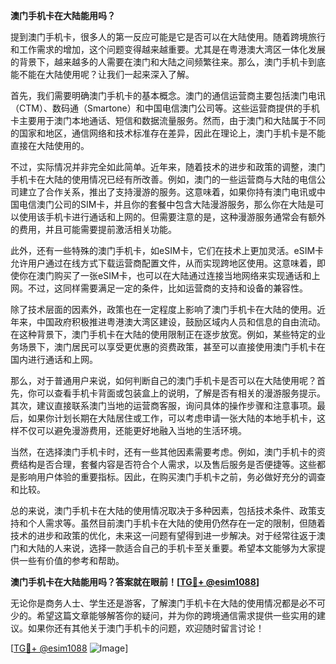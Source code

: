 **澳门手机卡在大陆能用吗？**

提到澳门手机卡，很多人的第一反应可能是它是否可以在大陆使用。随着跨境旅行和工作需求的增加，这个问题变得越来越重要。尤其是在粤港澳大湾区一体化发展的背景下，越来越多的人需要在澳门和大陆之间频繁往来。那么，澳门手机卡到底能不能在大陆使用呢？让我们一起来深入了解。

首先，我们需要明确澳门手机卡的基本概念。澳门的通信运营商主要包括澳门电讯（CTM）、数码通（Smartone）和中国电信澳门公司等。这些运营商提供的手机卡主要用于澳门本地通话、短信和数据流量服务。然而，由于澳门和大陆属于不同的国家和地区，通信网络和技术标准存在差异，因此在理论上，澳门手机卡是不能直接在大陆使用的。

不过，实际情况并非完全如此简单。近年来，随着技术的进步和政策的调整，澳门手机卡在大陆的使用情况已经有所改善。例如，澳门的一些运营商与大陆的电信公司建立了合作关系，推出了支持漫游的服务。这意味着，如果你持有澳门电讯或中国电信澳门公司的SIM卡，并且你的套餐中包含大陆漫游服务，那么你在大陆是可以使用该手机卡进行通话和上网的。但需要注意的是，这种漫游服务通常会有额外的费用，并且可能需要提前激活相关功能。

此外，还有一些特殊的澳门手机卡，如eSIM卡，它们在技术上更加灵活。eSIM卡允许用户通过在线方式下载运营商配置文件，从而实现跨地区使用。这意味着，即使你在澳门购买了一张eSIM卡，也可以在大陆通过连接当地网络来实现通话和上网。不过，这同样需要满足一定的条件，比如运营商的支持和设备的兼容性。

除了技术层面的因素外，政策也在一定程度上影响了澳门手机卡在大陆的使用。近年来，中国政府积极推进粤港澳大湾区建设，鼓励区域内人员和信息的自由流动。在这种背景下，澳门手机卡在大陆的使用限制正在逐步放宽。例如，某些特定的业务场景下，澳门居民可以享受更优惠的资费政策，甚至可以直接使用澳门手机卡在国内进行通话和上网。

那么，对于普通用户来说，如何判断自己的澳门手机卡是否可以在大陆使用呢？首先，你可以查看手机卡背面或包装盒上的说明，了解是否有相关的漫游服务提示。其次，建议直接联系澳门当地的运营商客服，询问具体的操作步骤和注意事项。最后，如果你计划长期在大陆居住或工作，可以考虑申请一张大陆的本地手机卡，这样不仅可以避免漫游费用，还能更好地融入当地的生活环境。

当然，在选择澳门手机卡时，还有一些其他因素需要考虑。例如，澳门手机卡的资费结构是否合理，套餐内容是否符合个人需求，以及售后服务是否便捷等。这些都是影响用户体验的重要指标。因此，在购买澳门手机卡之前，务必做好充分的调查和比较。

总的来说，澳门手机卡在大陆的使用情况取决于多种因素，包括技术条件、政策支持和个人需求等。虽然目前澳门手机卡在大陆的使用仍然存在一定的限制，但随着技术的进步和政策的优化，未来这一问题有望得到进一步解决。对于经常往返于澳门和大陆的人来说，选择一款适合自己的手机卡至关重要。希望本文能够为大家提供一些有价值的参考和帮助。

**澳门手机卡在大陆能用吗？答案就在眼前！[[TG💪+ @esim1088](https://t.me/s/esim1088)]**

无论你是商务人士、学生还是游客，了解澳门手机卡在大陆的使用情况都是必不可少的。希望这篇文章能够解答你的疑问，并为你的跨境通信需求提供一些实用的建议。如果你还有其他关于澳门手机卡的问题，欢迎随时留言讨论！

[[TG💪+ @esim1088](https://t.me/s/esim1088) ![Image](https://i.postimg.cc/4NQfJmqS/Snipaste-2025-05-13-00-14-12.png)]